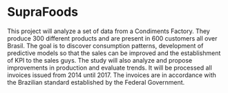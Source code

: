 # SupraFoods
This project will analyze a set of data from a Condiments Factory. They produce 300 different products and are present in 600 customers all over Brasil. The goal is to discover consumption patterns, development of predictive models so that the sales can be improved and the establishment of KPI to the sales guys. The study will also analyze and propose improvements in production and evaluate trends. It will be processed all invoices issued from 2014 until 2017. The invoices are in accordance with the Brazilian standard established by the Federal Government.
